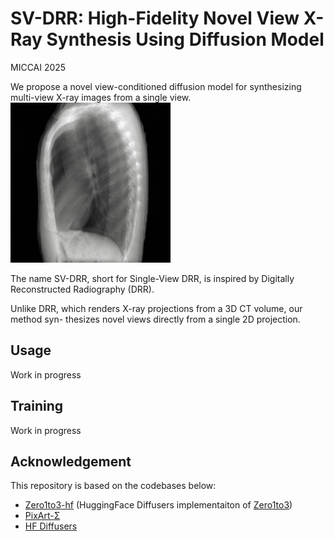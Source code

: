 # SV-DRR: High-Fidelity Novel View X-Ray Synthesis Using Diffusion Model
MICCAI 2025

We propose a novel view-conditioned diffusion model for synthesizing
multi-view X-ray images from a single view.
![Demo](demo.gif)

The name SV-DRR, short for Single-View DRR, is inspired by Digitally Reconstructed Radiography (DRR).

Unlike DRR, which renders X-ray projections from a 3D CT volume, our method syn-
thesizes novel views directly from a single 2D projection.


##  Usage

Work in progress

##  Training
Work in progress

##  Acknowledgement
This repository is based on the codebases below:

* [Zero1to3-hf](https://github.com/kxhit/zero123-hf) (HuggingFace Diffusers implementaiton of [Zero1to3](https://github.com/cvlab-columbia/zero123))
* [PixArt-Σ](https://github.com/PixArt-alpha/PixArt-sigma)
* [HF Diffusers](https://github.com/huggingface/diffusers)

<!-- ##  BibTex
If you find this work useful, a citation will be appreciated via: -->
